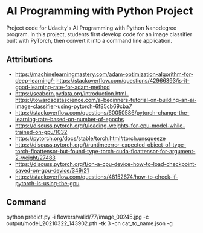 # AI Programming with Python Project

Project code for Udacity's AI Programming with Python Nanodegree program. In this project, students first develop code for an image classifier built with PyTorch, then convert it into a command line application.

## Attributions
- https://machinelearningmastery.com/adam-optimization-algorithm-for-deep-learning/- https://stackoverflow.com/questions/42966393/is-it-good-learning-rate-for-adam-method
- https://seaborn.pydata.org/introduction.html- https://towardsdatascience.com/a-beginners-tutorial-on-building-an-ai-image-classifier-using-pytorch-6f85cb69cba7
- https://stackoverflow.com/questions/60050586/pytorch-change-the-learning-rate-based-on-number-of-epochs
- https://discuss.pytorch.org/t/loading-weights-for-cpu-model-while-trained-on-gpu/1032
- https://pytorch.org/docs/stable/torch.html#torch.unsqueeze
- https://discuss.pytorch.org/t/runtimeerror-expected-object-of-type-torch-floattensor-but-found-type-torch-cuda-floattensor-for-argument-2-weight/27483
- https://discuss.pytorch.org/t/on-a-cpu-device-how-to-load-checkpoint-saved-on-gpu-device/349/21
- https://stackoverflow.com/questions/48152674/how-to-check-if-pytorch-is-using-the-gpu

## Command
python predict.py -i flowers/valid/77/image_00245.jpg -c output/model_20210322_143902.pth -tk 3 -cn cat_to_name.json  -g
